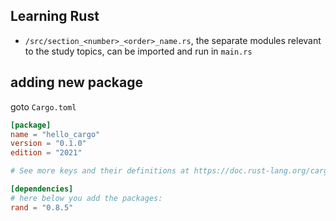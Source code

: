 ## Learning Rust
- `/src/section_<number>_<order>_name.rs`, the separate modules relevant to the study topics, can be imported and run in `main.rs`

## adding new package

goto `Cargo.toml`

```toml
[package]
name = "hello_cargo"
version = "0.1.0"
edition = "2021"

# See more keys and their definitions at https://doc.rust-lang.org/cargo/reference/manifest.html

[dependencies]
# here below you add the packages:
rand = "0.8.5"
```